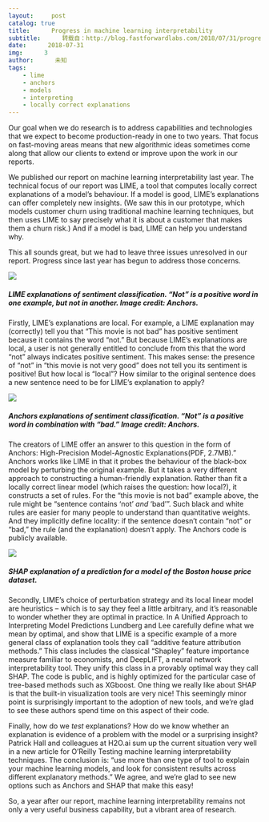 ```yaml
---
layout:     post
catalog: true
title:      Progress in machine learning interpretability
subtitle:      转载自：http://blog.fastforwardlabs.com/2018/07/31/progress-in-machine-learning-interpretability.html
date:      2018-07-31
img:      3
author:      未知
tags:
    - lime
    - anchors
    - models
    - interpreting
    - locally correct explanations
---
```


Our goal when we do research is to address capabilities and technologies that
we expect to become production-ready in one to two years. That focus on
fast-moving areas means that new algorithmic ideas sometimes come along that
allow our clients to extend or improve upon the work in our reports.

We published our report on machine learning interpretability last year. The technical focus of our report was LIME, a tool that computes locally
correct explanations of a model’s behaviour. If a model is good, LIME’s
explanations can offer completely new insights. (We saw this in our prototype,
which models customer churn using traditional machine learning techniques, but
then uses LIME to say precisely what it is about a customer that makes them a
churn risk.) And if a model is bad, LIME can help you understand why.

This all sounds great, but we had to leave three issues unresolved in our
report. Progress since last year has begun to address those concerns.

![](http://blog.fastforwardlabs.com/images/2018/07/lime-1530894622923.png)


##### LIME explanations of sentiment classification. “Not” is a positive word in one example, but not in another. Image credit: Anchors.

Firstly, LIME’s explanations are local. For example, a LIME explanation may
(correctly) tell you that “This movie is not bad” has positive sentiment
because it contains the word “not.” But because LIME’s explanations are local,
a user is not generally entitled to conclude from this that the word “not”
always indicates positive sentiment. This makes sense: the presence of “not” in
“this movie is not very good” does not tell you its sentiment is positive! But
how local is “local”? How similar to the original sentence does a new sentence
need to be for LIME’s explanation to apply?

![](http://blog.fastforwardlabs.com/images/2018/07/anchor-1530894675267.png)


##### Anchors explanations of sentiment classification. “Not” is a positive word in combination with “bad.” Image credit: Anchors.

The creators of LIME offer an answer to this question in the form of Anchors:
High-Precision Model-Agnostic Explanations(PDF,
2.7MB).” Anchors works
like LIME in that it probes the behaviour of the black-box model by perturbing
the original example. But it takes a very different approach to constructing a
human-friendly explanation. Rather than fit a locally correct linear model
(which raises the question: how local?), it constructs a set of rules. For the
“this movie is not bad” example above, the rule might be “sentence contains
‘not’ *and* ‘bad’”. Such black and white rules are easier for many people to
understand than quantitative weights. And they implicitly define locality: if
the sentence doesn’t contain “not” or “bad,” the rule (and the explanation)
doesn’t apply. The Anchors code is publicly
available.

![](https://raw.githubusercontent.com/slundberg/shap/master/docs/artwork/boston_instance.png)


##### SHAP explanation of a prediction for a model of the Boston house price dataset.

Secondly, LIME’s choice of perturbation strategy and its local linear model are
heuristics – which is to say they feel a little arbitrary, and it’s reasonable
to wonder whether they are optimal in practice. In A Unified Approach to
Interpreting Model
Predictions
Lundberg and Lee carefully define what we mean by optimal, and show that LIME
is a specific example of a more general class of explanation tools they call
“additive feature attribution methods.” This class includes the classical
“Shapley” feature importance measure familiar to economists, and
DeepLIFT, a neural network
interpretability tool. They unify this class in a provably optimal way they
call SHAP. The code is public, and is
highly optimized for the particular case of
tree-based methods such as XGboost. One thing we really like about SHAP is that
the built-in visualization tools are very nice! This seemingly minor point is
surprisingly important to the adoption of new tools, and we’re glad to see
these authors spend time on this aspect of their code.

Finally, how do we *test* explanations? How do we know whether an explanation
is evidence of a problem with the model or a surprising insight? Patrick Hall
and colleagues at H2O.ai sum up the current situation very well in a new
article for O’Reilly Testing machine learning interpretability
techniques.
The conclusion is: “use more than one type of tool to explain your machine
learning models, and look for consistent results across different explanatory
methods.” We agree, and we’re glad to see new options such as Anchors and SHAP
that make this easy!

So, a year after our report, machine learning interpretability remains not only
a very useful business capability, but a vibrant area of research.
